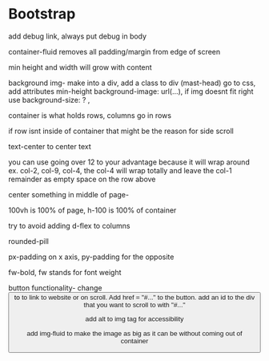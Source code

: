# Bootstrap

add debug link, always put debug in body

container-fluid removes all padding/margin from edge of screen

min height and width will grow with content

background img- make into a div, add a class to div (mast-head) go to css, add attributes min-height background-image: url(...), if img doesnt fit right use background-size: ? ,

container is what holds rows, columns go in rows

if row isnt inside of container that might be the reason for side scroll

text-center to center text

you can use going over 12 to your advantage because it will wrap around ex. col-2, col-9, col-4, the col-4 will wrap totally and leave the col-1 remainder as empty space on the row above

center something in middle of page-

100vh is 100% of page, h-100 is 100% of container

try to avoid adding d-flex to columns

rounded-pill

px-padding on x axis, py-padding for the opposite

fw-bold, fw stands for font weight

button functionality- change <button> to <a> to link to website or on scroll. Add href = "#..." to the button. add an id to the div that you want to scroll to with "#..."

add alt to img tag for accessibility

add img-fluid to make the image as big as it can be without coming out of container
